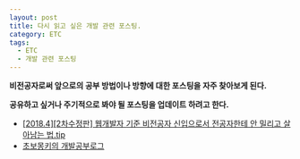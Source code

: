 ```yaml
---
layout: post
title: 다시 읽고 싶은 개발 관련 포스팅.
category: ETC
tags:
  - ETC
  - 개발 관련 포스팅
---
```




**비전공자로써 앞으로의 공부 방법이나 방향에 대한 포스팅을 자주 찾아보게 된다.**

**공유하고 싶거나 주기적으로 봐야 될 포스팅을 업데이트 하려고 한다.**





- [[2018.4][2차수정판] 웹개발자 기준 비전공자 신입으로서 전공자한테 안 밀리고 살아남는 법.tip](https://okky.kr/article/372485)
- [초보몽키의 개발공부로그](https://wayhome25.github.io/)

